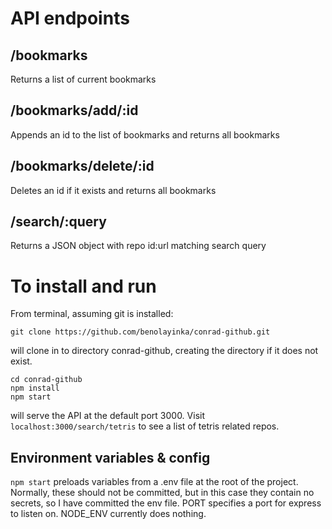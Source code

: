 # API endpoints
## /bookmarks
Returns a list of current bookmarks

## /bookmarks/add/:id
Appends an id to the list of bookmarks and returns all bookmarks

## /bookmarks/delete/:id
Deletes an id if it exists and returns all bookmarks

## /search/:query
Returns a JSON object with repo id:url matching search query

# To install and run
From terminal, assuming git is installed:

```
git clone https://github.com/benolayinka/conrad-github.git
```

will clone in to directory conrad-github, creating the directory if it does not exist.

```
cd conrad-github
npm install
npm start
```

will serve the API at the default port 3000. Visit ```localhost:3000/search/tetris``` to see a list of tetris related repos.

## Environment variables & config
```npm start``` preloads variables from a .env file at the root of the project. Normally, these should not be committed, but in this case they contain no secrets, so I have committed the env file. PORT specifies a port for express to listen on. NODE_ENV currently does nothing.
